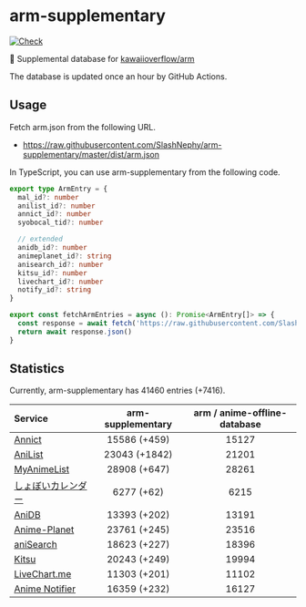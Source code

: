 # arm-supplementary

[![Check](https://github.com/SlashNephy/arm-supplementary/actions/workflows/check-node.yml/badge.svg)](https://github.com/SlashNephy/arm-supplementary/actions/workflows/check-node.yml)

💊 Supplemental database for [kawaiioverflow/arm](https://github.com/kawaiioverflow/arm)

The database is updated once an hour by GitHub Actions.

## Usage

Fetch arm.json from the following URL.

- https://raw.githubusercontent.com/SlashNephy/arm-supplementary/master/dist/arm.json

In TypeScript, you can use arm-supplementary from the following code.

```TypeScript
export type ArmEntry = {
  mal_id?: number
  anilist_id?: number
  annict_id?: number
  syobocal_tid?: number

  // extended
  anidb_id?: number
  animeplanet_id?: string
  anisearch_id?: number
  kitsu_id?: number
  livechart_id?: number
  notify_id?: string
}

export const fetchArmEntries = async (): Promise<ArmEntry[]> => {
  const response = await fetch('https://raw.githubusercontent.com/SlashNephy/arm-supplementary/master/dist/arm.json')
  return await response.json()
}
```

## Statistics

Currently, arm-supplementary has 41460 entries (+7416).

| Service                                     | arm-supplementary | arm / anime-offline-database |
| :------------------------------------------ | :---------------: | :--------------------------: |
| [Annict](https://annict.com)                |   15586 (+459)    |            15127             |
| [AniList](https://anilist.co)               |   23043 (+1842)   |            21201             |
| [MyAnimeList](https://myanimelist.net)      |   28908 (+647)    |            28261             |
| [しょぼいカレンダー](https://cal.syoboi.jp) |    6277 (+62)     |             6215             |
| [AniDB](https://anidb.net)                  |   13393 (+202)    |            13191             |
| [Anime-Planet](https://anime-planet.com)    |   23761 (+245)    |            23516             |
| [aniSearch](https://anisearch.com)          |   18623 (+227)    |            18396             |
| [Kitsu](https://kitsu.io)                   |   20243 (+249)    |            19994             |
| [LiveChart.me](https://livechart.me)        |   11303 (+201)    |            11102             |
| [Anime Notifier](https://notify.moe)        |   16359 (+232)    |            16127             |
